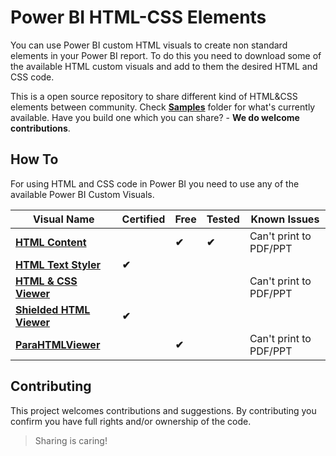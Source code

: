 # Power BI HTML-CSS Elements

You can use Power BI custom HTML visuals to create non standard elements in your Power BI report. To do this you need to download some of the available HTML custom visuals and add to them the desired HTML and CSS code. 

This is a open source repository to share different kind of HTML&CSS elements between community. Check [**Samples**](./HTML-CSS) folder for what's currently available. Have you build one which you can share? - **We do welcome contributions**.

## How To

For using HTML and CSS code in Power BI you need to use any of the available Power BI Custom Visuals.

|Visual Name|Certified|Free|Tested|Known Issues|
|-----------|-----------|-----------|-----------|-----------|
|[**HTML Content**](https://appsource.microsoft.com/en-us/product/power-bi-visuals/WA200001930?tab=Overview)| |**✔**|**✔**|Can't print to PDF/PPT
|[**HTML Text Styler**](https://appsource.microsoft.com/en-us/product/power-bi-visuals/WA200002071?tab=Overview)|**✔**| | |
|[**HTML & CSS Viewer**](https://appsource.microsoft.com/en-us/product/power-bi-visuals/kteamsolutionsgmbh1585769979285.htmlcssjsviewer?tab=Overview)| | | | Can't print to PDF/PPT
|[**Shielded HTML Viewer**](https://appsource.microsoft.com/en-us/product/power-bi-visuals/WA200002144?tab=Overview)|**✔**| | |
|[**ParaHTMLViewer**](https://appsource.microsoft.com/en-us/product/power-bi-visuals/WA200002459?tab=Overview)| |**✔** | | Can't print to PDF/PPT


## Contributing

This project welcomes contributions and suggestions. By contributing you confirm you have full rights and/or ownership of the code. 

> Sharing is caring!
